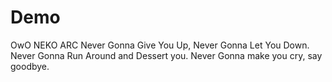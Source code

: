 # Demo

OwO NEKO ARC
Never Gonna Give You Up, Never Gonna Let You Down. Never Gonna Run Around and Dessert you. Never Gonna make you cry, say goodbye.
